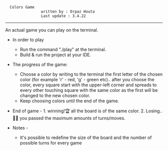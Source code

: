       Colors Game                                                     
 					written by : Orpaz Houta								 
 					Last update : 3.4.22									
*****************************************************************************
 An actual game you can play on the terminal.
* In order to play 
  - Run the command "./play" at the terminal. 
  - Build & run the project at your IDE.

* The progress of the game:
  - Choose a color by writing to the terminal the first letter of the
   chosen color (for example 'r' - red, 'g' - green etc)..
   after you choose the color, every square start with the upper-left
   corner and spreads to every other touching square with the same color
   as the first will be changed to the new chosen color.
  - Keep choosing colors until the end of the game.

* End of game - 1. winning!🏆 all the board is of the same color.
                2. Losing..👎🏼 you passed the maximum amounts of turns/moves.

* Notes -
  - It's possible to redefine the size of the board and the number of
   possible turns for every game

 
